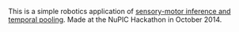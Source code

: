 This is a simple robotics application of [sensory-motor inference and temporal pooling](https://github.com/numenta/nupic/wiki/New-Ideas-About-Temporal-Pooling). Made at the NuPIC Hackathon in October 2014.
